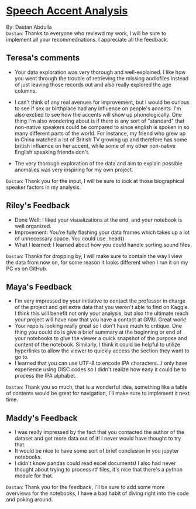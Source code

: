# [Speech Accent Analysis](https://github.com/Data-Science-for-Linguists-2024/Speech-Accent-Analysis)
By: Dastan Abdulla  
`Dastan`: Thanks to everyone who reviewd my work, I will be sure to implement all your recommednations. I appreciate all the feedback.
## Teresa's comments
- Your data exploration was very thorough and well-explained. I like how you went through the trouble of retrieving the missing audiofiles instead of just leaving those records out and also really explored the age columns.

- I can't think of any real avenues for improvement, but I would be curious to see if sex or birthplace had any influence on people's accents. I'm also exctied to see how the accents will show up phonologically. One thing I'm also wondering about is if there is any sort of "standard" that non-native speakers could be compared to since english is spoken in so many different parts of the world. For instance, my friend who grew up in China watched a lot of British TV growing up and therefore has some british influence on her accent, while some of my other non-native English speaking friends don't.

- The very thorough exploration of the data and aim to explain possible anomalies was very inspiring for my own project.

`Dastan`: Thank you for the input, I will be sure to look at those biographical speaker factors in my analysis.

## Riley's Feedback
- Done Well: I liked your visualizations at the end, and your notebook is well organized.
- Improvement: You're fully flashing your data frames which takes up a lot of unnecessary space. You could use .head()
- What I learned: I learned about how you could handle sorting sound files

`Dastan`: Thanks for dropping by, I will make sure to contain the way I view the data from now on, for some reason it looks different when I run it on my PC vs on GitHub.

## Maya's Feedback
- I'm very impressed by your initiative to contact the professor in charge of the project and get extra data that you weren't able to find on Kaggle. I think this will benefit not only your analysis, but also the ultimate reach your project will have now that you have a contact at GMU. Great work!
- Your repo is looking really great so I don't have much to critique. One thing you could do is give a brief summary at the beginning or end of your notebooks to give the viewer a quick snapshot of the purpose and content of the notebook. Similarly, I think it could be helpful to utilize hyperlinks to allow the viewer to quickly access the section they want to go to. 
- I learned that you can use UTF-8 to encode IPA characters...I only have experience using DISC codes so I didn't realize how easy it could be to process the IPA alphabet.

`Dastan`: Thank you so much, that is a wonderful idea, something like a table of contents would be great for navigation, I'll make sure to implement it next time.

## Maddy's Feedback
- I was really impressed by the fact that you contacted the author of the dataset and got more data out of it! I never would have thought to try that.
- It would be nice to have some sort of brief conclusion in you jupyter notebooks.
- I didn't know pandas could read excel documents! I also had never thought about trying to process rtf files, it's nice that there's a python module for that.

`Dastan`: Thank you for the feedback, I'll be sure to add some more overviews for the notebooks, I have a bad habit of diving right into the code and poking around.
